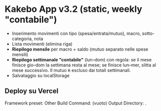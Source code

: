 # Kakebo App v3.2 (static, weekly "contabile")
- Inserimento movimenti con tipo (spesa/entrata/mutuo), macro, sotto-categoria, nota
- Lista movimenti (elimina riga)
- **Riepilogo mensile** per macro + saldo (mutuo separato nelle spese mensili)
- **Riepilogo settimanale "contabile"** (lun–dom) con regola: se il mese finisce gio–dom la settimana resta al mese; se finisce lun–mer, slitta al mese successivo. Il mutuo è escluso dai totali settimanali.
- Salvataggio su localStorage

## Deploy su Vercel
Framework preset: Other
Build Command: (vuoto)
Output Directory: .
